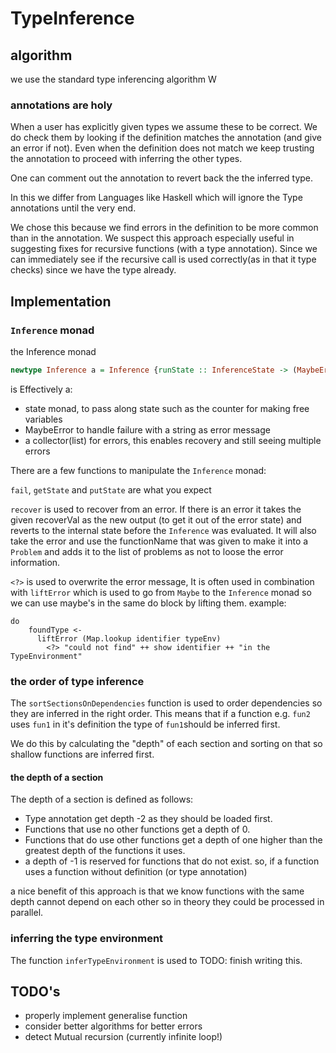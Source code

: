 # TypeInference

## algorithm
we use the standard type inferencing algorithm W

### annotations are holy
When a user has explicitly given types we assume these to be correct. We do check them by looking if the definition matches the annotation (and give an error if not). Even when the definition does not match we keep trusting the annotation to proceed with inferring the other types.

One can comment out the annotation to revert back the the inferred type.

In this we differ from Languages like Haskell which will ignore the Type annotations until the very end.

We chose this because we find errors in the definition to be more common than in the annotation. We suspect this approach especially useful in suggesting fixes for recursive functions (with a type annotation). Since we can immediately see if the recursive call is used correctly(as in that it type checks) since we have the type already.

## Implementation
### `Inference` monad
the Inference monad 
```hs
newtype Inference a = Inference {runState :: InferenceState -> (MaybeError a, [Problem], InferenceState)}
```
is Effectively a:
 - state monad, to pass along state such as the counter for making free variables
 - MaybeError to handle failure with a string as error message
 - a collector(list) for errors, this enables recovery and still seeing multiple errors

There are a few functions to manipulate the `Inference` monad:

`fail`, `getState` and `putState` are what you expect

`recover` is used to recover from an error. If there is an error it takes the given recoverVal as the new output (to get it out of the error state) and reverts to the internal state before the `Inference` was evaluated. It will also take the error and use the functionName that was given to make it into a `Problem` and adds it to the list of problems as not to loose the error information.

`<?>` is used to overwrite the error message, 
It is often used in combination with `liftError`
which is used to go from `Maybe` to the `Inference` monad so we can use maybe's in the same do block by lifting them.
example:
```
do
    foundType <-
      liftError (Map.lookup identifier typeEnv)
        <?> "could not find" ++ show identifier ++ "in the TypeEnvironment"
```
### the order of type inference
The `sortSectionsOnDependencies` function is used to order dependencies so they are inferred in the right order. This means that if a function e.g. `fun2` uses `fun1` in it's definition the type of `fun1`should be inferred first.

We do this by calculating the "depth" of each section and sorting on that so shallow functions are inferred first.

#### the depth of a section
The depth of a section is defined as follows:
- Type annotation get depth -2 as they should be loaded first.
- Functions that use no other functions get a depth of 0.
- Functions that do use other functions get a depth of one higher than the greatest depth of the functions it uses.
- a depth of -1 is reserved for functions that do not exist. so, if a function uses a function without definition (or type annotation)

a nice benefit of this approach is that we know functions with the same depth cannot depend on each other so in theory they could be processed in parallel.


### inferring the type environment    
The function `inferTypeEnvironment` is used to TODO: finish writing this.

## TODO's
- properly implement generalise function
- consider better algorithms for better errors
- detect Mutual recursion (currently infinite loop!)